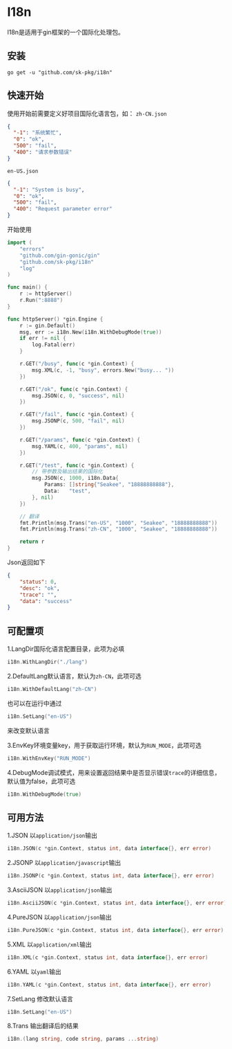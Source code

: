 # I18n

I18n是适用于gin框架的一个国际化处理包。

## 安装

```shell
go get -u "github.com/sk-pkg/i18n"
```

## 快速开始
使用开始前需要定义好项目国际化语言包，如：
`zh-CN.json`
```json
{
  "-1": "系统繁忙",
  "0": "ok",
  "500": "fail",
  "400": "请求参数错误"
}
```
`en-US.json`
```json
{
  "-1": "System is busy",
  "0": "ok",
  "500": "fail",
  "400": "Request parameter error"
}
```
开始使用
```go
import (
	"errors"
	"github.com/gin-gonic/gin"
	"github.com/sk-pkg/i18n"
	"log"
)

func main() {
	r := httpServer()
	r.Run(":8888")
}

func httpServer() *gin.Engine {
	r := gin.Default()
	msg, err := i18n.New(i18n.WithDebugMode(true))
	if err != nil {
		log.Fatal(err)
	}

	r.GET("/busy", func(c *gin.Context) {
		msg.XML(c, -1, "busy", errors.New("busy... "))
	})

	r.GET("/ok", func(c *gin.Context) {
		msg.JSON(c, 0, "success", nil)
	})

	r.GET("/fail", func(c *gin.Context) {
		msg.JSONP(c, 500, "fail", nil)
	})

	r.GET("/params", func(c *gin.Context) {
		msg.YAML(c, 400, "params", nil)
	})

    r.GET("/test", func(c *gin.Context) {
    	// 带参数及输出结果的国际化
        msg.JSON(c, 1000, i18n.Data{
            Params: []string{"Seakee", "18888888888"},
            Data:   "test",
        }, nil)
    })

	// 翻译
    fmt.Println(msg.Trans("en-US", "1000", "Seakee", "18888888888"))
    fmt.Println(msg.Trans("zh-CN", "1000", "Seakee", "18888888888"))

	return r
}
```
Json返回如下
```json
{
    "status": 0,
    "desc": "ok",
    "trace": "",
    "data": "success"
}
```
## 可配置项
1.LangDir国际化语言配置目录，此项为必填
```go
i18n.WithLangDir("./lang")
```
2.DefaultLang默认语言，默认为`zh-CN`，此项可选
```go
i18n.WithDefaultLang("zh-CN")
```
也可以在运行中通过
```go
i18n.SetLang("en-US")
```
来改变默认语言

3.EnvKey环境变量key，用于获取运行环境，默认为`RUN_MODE`，此项可选
```go
i18n.WithEnvKey("RUN_MODE")
```
4.DebugMode调试模式，用来设置返回结果中是否显示错误`trace`的详细信息，默认值为false，此项可选
```go
i18n.WithDebugMode(true)
```
## 可用方法
1.JSON 以`application/json`输出
```go
i18n.JSON(c *gin.Context, status int, data interface{}, err error)
```
2.JSONP 以`application/javascript`输出
```go
i18n.JSONP(c *gin.Context, status int, data interface{}, err error)
```
3.AsciiJSON 以`application/json`输出
```go
i18n.AsciiJSON(c *gin.Context, status int, data interface{}, err error)
```
4.PureJSON 以`application/json`输出
```go
i18n.PureJSON(c *gin.Context, status int, data interface{}, err error)
```
5.XML 以`application/xml`输出
```go
i18n.XML(c *gin.Context, status int, data interface{}, err error)
```
6.YAML 以`yaml`输出
```go
i18n.YAML(c *gin.Context, status int, data interface{}, err error)
```
7.SetLang 修改默认语言
```go
i18n.SetLang("en-US")
```
8.Trans 输出翻译后的结果
```go
i18n.(lang string, code string, params ...string)
```